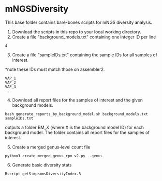 # mNGSDiversity

This base folder contains bare-bones scripts for mNGS diversity analysis.

1. Download the scripts in this repo to your local working directory.
2. Create a file "background_models.txt" containing one integer ID per line 

```
4

```

3. Create a file "sampleIDs.txt" containing the sample IDs for all samples of interest.

*note these IDs must match those on assembler2.

```
VAP_1
VAP_2
VAP_3
...

```

4. Download all report files for the samples of interest and the given background models.

```
bash generate_reports_by_background_model.sh background_models.txt sampleIDs.txt
```

outputs a folder BM_X (where X is the background model ID) for each background model. The folder contains all report files for the samples of interest.

5. Create a merged genus-level count file

```
python3 create_merged_genus_rpm_v2.py --genus
```

6. Generate basic diversity stats

```
Rscript getSimpsonsDiversityIndex.R
```





